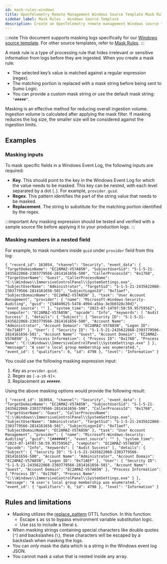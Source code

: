 ```yaml
---
id: mask-rules-windows
title: OpenTelemetry Remote Management Windows Source Template Mask Rules
sidebar_label: Mask Rules - Windows Source Template
description: Create an OpenTelemetry remote management Windows source template mask rule to replace an expression with a mask string.
---
```


:::note
This document supports masking logs specifically for our [Windows source template](/docs/send-data/opentelemetry-collector/remote-management/source-templates/windows). For other source templates, refer to [Mask Rules](mask-rules.md).
:::

A mask rule is a type of processing rule that hides irrelevant or sensitive information from logs before they are ingested. When you create a mask rule:

* The selected key’s value is matched against a regular expression (regex).
* The matching portion is replaced with a mask string before being sent to Sumo Logic.
* You can provide a custom mask string or use the default mask string: `"#####"`.

Masking is an effective method for reducing overall ingestion volume. Ingestion volume is calculated after applying the mask filter. If masking reduces the log size, the smaller size will be considered against the ingestion limits.

## Examples

### Masking inputs

To mask specific fields in a Windows Event Log, the following inputs are required:
- **Key**. This should point to the key in the Windows Event Log for which the value needs to be masked. This key can be nested, with each level separated by a dot (`.`). For example, `provider.guid`.
- **Regex**. This pattern identifies the part of the string value that needs to be masked.
- **Replacement**. The string to substitute for the matching portion identified by the regex.

:::important
Any masking expression should be tested and verified with a sample source file before applying it to your production logs.
:::

### Masking numbers in a nested field

For example, to mask numbers inside `guid` under `provider` field from this log:

`{
  "record_id": 163054,
  "channel": "Security",
  "event_data": {
    "TargetDomainName": "EC2AMAZ-V57A85N",
    "SubjectUserSid": "S-1-5-21-2435622068-2303779566-2814161656-500",
    "CallerProcessId": "0x1768",
    "TargetUserName": "Guest",
    "CallerProcessName": "C:\\Windows\\ImmersiveControlPanel\\SystemSettings.exe",
    "SubjectUserName": "Administrator",
    "TargetSid": "S-1-5-21-2435622068-2303779566-2814161656-501",
    "SubjectLogonId": "0x71aef",
    "SubjectDomainName": "EC2AMAZ-V57A85N"
  },
  "task": "User Account Management",
  "provider": {
    "name": "Microsoft-Windows-Security-Auditing",
    "guid": "{54849625-5478-4994-a5ba-3e3b0328c30d}",
    "event_source": ""
  },
  "system_time": "2023-07-14T07:58:59.9575956Z",
  "computer": "EC2AMAZ-V57A85N",
  "opcode": "Info",
  "keywords": [
    "Audit Success"
  ],
  "details": {
    "Subject": {
      "Security ID": "S-1-5-21-2435622068-2303779566-2814161656-500",
      "Account Name": "Administrator",
      "Account Domain": "EC2AMAZ-V57A85N",
      "Logon ID": "0x71AEF"
    },
    "User": {
      "Security ID": "S-1-5-21-2435622068-2303779566-2814161656-501",
      "Account Name": "Guest",
      "Account Domain": "EC2AMAZ-V57A85N"
    },
    "Process Information": {
      "Process ID": "0x1768",
      "Process Name": "C:\\Windows\\ImmersiveControlPanel\\SystemSettings.exe"
    }
  },
  "message": "A user's local group membership was enumerated.",
  "event_id": {
    "qualifiers": 0,
    "id": 4798
  },
  "level": "Information"
}`

You could use the following masking expression input:
1. Key as `provider.guid`.
1. Regex as `[-a-z0-9]+`.
1. Replacement as `######`.

Using the above masking options would provide the following result:

`{
  "record_id": 163054,
  "channel": "Security",
  "event_data": {
    "TargetDomainName": "EC2AMAZ-V57A85N",
    "SubjectUserSid": "S-1-5-21-2435622068-2303779566-2814161656-500",
    "CallerProcessId": "0x1768",
    "TargetUserName": "Guest",
    "CallerProcessName": "C:\\Windows\\ImmersiveControlPanel\\SystemSettings.exe",
    "SubjectUserName": "Administrator",
    "TargetSid": "S-1-5-21-2435622068-2303779566-2814161656-501",
    "SubjectLogonId": "0x71aef",
    "SubjectDomainName": "EC2AMAZ-V57A85N"
  },
  "task": "User Account Management",
  "provider": {
    "name": "Microsoft-Windows-Security-Auditing",
    "guid": "{######}",
    "event_source": ""
  },
  "system_time": "2023-07-14T07:58:59.9575956Z",
  "computer": "EC2AMAZ-V57A85N",
  "opcode": "Info",
  "keywords": [
    "Audit Success"
  ],
  "details": {
    "Subject": {
      "Security ID": "S-1-5-21-2435622068-2303779566-2814161656-500",
      "Account Name": "Administrator",
      "Account Domain": "EC2AMAZ-V57A85N",
      "Logon ID": "0x71AEF"
    },
    "User": {
      "Security ID": "S-1-5-21-2435622068-2303779566-2814161656-501",
      "Account Name": "Guest",
      "Account Domain": "EC2AMAZ-V57A85N"
    },
    "Process Information": {
      "Process ID": "0x1768",
      "Process Name": "C:\\Windows\\ImmersiveControlPanel\\SystemSettings.exe"
    }
  },
  "message": "A user's local group membership was enumerated.",
  "event_id": {
    "qualifiers": 0,
    "id": 4798
  },
  "level": "Information"
}`

## Rules and limitations

- Masking utilizes the [replace_pattern](https://github.com/open-telemetry/opentelemetry-collector-contrib/blob/main/pkg/ottl/ottlfuncs/README.md#replace_pattern) OTTL function. In this function:
   - Escape `$` as `$$` to bypass environment variable substitution logic.
   - Use `$$$` to include a literal `$`.
- When masking strings containing special characters like double quotes (`"`) and backslashes (`\`), these characters will be escaped by a backslash when masking the logs.
- You can *only* mask the data which is a string in the Windows event log JSON.
- You cannot mask a value that is nested inside any array.
